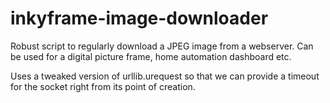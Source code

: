 # inkyframe-image-downloader
Robust script to regularly download a JPEG image from a webserver. Can be used for a digital picture frame, home automation dashboard etc.

Uses a tweaked version of urllib.urequest so that we can provide a timeout for the socket right from its point of creation.
